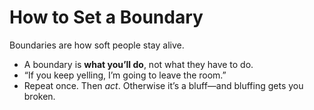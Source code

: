 # How to Set a Boundary

Boundaries are how soft people stay alive.

- A boundary is **what you’ll do**, not what they have to do.
- “If you keep yelling, I’m going to leave the room.”
- Repeat once. Then *act*. Otherwise it’s a bluff—and bluffing gets you broken.
